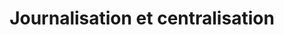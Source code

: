 ---
title: Journalisation et centralisation
bg-image: journal.jpg
bg-credits: https://unsplash.com/photos/ftQrm7D1Rw0
bg-authornick: "@lukesouthern"
bg-author: Luke Southern
weight: 4
showNotes: true
---